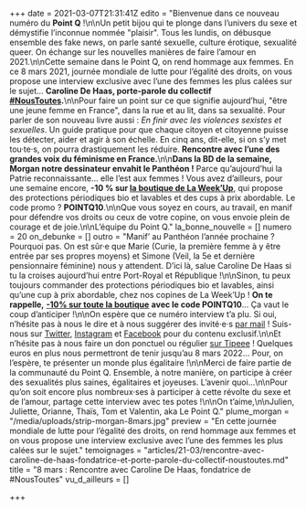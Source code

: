 +++
date = 2021-03-07T21:31:41Z
edito = "Bienvenue dans ce nouveau numéro du **Point Q**&nbsp;!\n\nUn petit bijou qui te plonge dans l’univers du sexe et démystifie l’inconnue nommée \"plaisir\". Tous les lundis, on débusque ensemble des fake news, on parle santé sexuelle, culture érotique, sexualité queer. On échange sur les nouvelles manières de faire l’amour en 2021.\n\nCette semaine dans le Point Q, on rend hommage aux femmes. En ce 8 mars 2021, journée mondiale de lutte pour l’égalité des droits, on vous propose une interview exclusive avec l’une des femmes les plus calées sur le sujet... **Caroline De Haas, porte-parole du collectif** [**#NousToutes**](https://www.noustoutes.org)**.**\n\nPour faire un point sur ce que signifie aujourd’hui, \"être une jeune femme en France\", dans la rue et au lit, dans sa sexualité. Pour parler de son nouveau livre aussi&nbsp;: _En finir avec les violences sexistes et sexuelles_. Un guide pratique pour que chaque citoyen et citoyenne puisse les détecter, aider et agir à son échelle. En cinq ans, dit-elle, si on s’y met tou·te·s, on pourra drastiquement les réduire. **Rencontre avec l’une des grandes voix du féminisme en France.**\n\n**Dans la BD de la semaine, Morgan notre dessinateur envahit le Panthéon&nbsp;!** Parce qu’aujourd’hui la Patrie reconnaissante… elle l’est aux femmes&nbsp;! Vous avez d’ailleurs, pour une semaine encore, **-10 % sur [la boutique de La Week’Up](https://laweekup.com/shop/)**, qui propose des protections périodiques bio et lavables et des cups à prix abordable. Le code promo&nbsp;? **POINTQ10**.\n\nQue vous soyez en cours, au travail, en manif pour défendre vos droits ou ceux de votre copine, on vous envoie plein de courage et de joie.\n\nL’équipe du Point Q."
la_bonne_nouvelle = []
numero = 20
on_debunke = []
outro = "Manif’ au Panthéon l’année prochaine&nbsp;? Pourquoi pas. On est sûr·e que Marie (Curie, la première femme à y être entrée par ses propres moyens) et Simone (Veil, la 5e et dernière pensionnaire féminine) nous y attendent. D’ici là, salue Caroline De Haas si tu la croises aujourd’hui entre Port-Royal et République&nbsp;!\n\nSinon, tu peux toujours commander des protections périodiques bio et lavables, ainsi qu’une cup à prix abordable, chez nos copines de La Week’Up&nbsp;! **On te rappelle,** [**-10% sur toute la boutique**](https://laweekup.com/shop/) **avec le code POINTQ10**... Ça vaut le coup d’anticiper&nbsp;!\n\nOn espère que ce numéro interview t’a plu. Si oui, n’hésite pas à nous le dire et à nous suggérer des invité·e·s [par mail](mailto:contact@lepointq.com)&nbsp;! Suis-nous sur [Twitter](https://twitter.com/LePointQ), [Instagram](instagram.com/lepoint.q) et [Facebook](https://www.facebook.com/lepointq.news) pour du contenu exclusif.\n\nEt n’hésite pas à nous faire un don ponctuel ou régulier [sur Tipeee](https://fr.tipeee.com/le-point-q)&nbsp;! Quelques euros en plus nous permettront de tenir jusqu’au 8 mars 2022... Pour, on l’espère, te présenter un monde plus égalitaire&nbsp;!\n\nMerci de faire partie de la communauté du Point Q. Ensemble, à notre manière, on participe à créer des sexualités plus saines, égalitaires et joyeuses. L’avenir quoi...\n\nPour qu’on soit encore plus nombreux·ses à participer à cette révolte du sexe et de l’amour, partage cette interview avec tes potes&nbsp;!\n\nOn t’aime,\n\nJulien, Juliette, Orianne, Thaïs, Tom et Valentin, aka Le Point Q."
plume_morgan = "/media/uploads/strip-morgan-8mars.jpg"
preview = "En cette journée mondiale de lutte pour l’égalité des droits, on rend hommage aux femmes et on vous propose une interview exclusive avec l’une des femmes les plus calées sur le sujet."
temoignages = "articles/21-03/rencontre-avec-caroline-de-haas-fondatrice-et-porte-parole-du-collectif-noustoutes.md"
title = "8 mars&nbsp;: Rencontre avec Caroline De Haas, fondatrice de #NousToutes"
vu_d_ailleurs = []

+++
